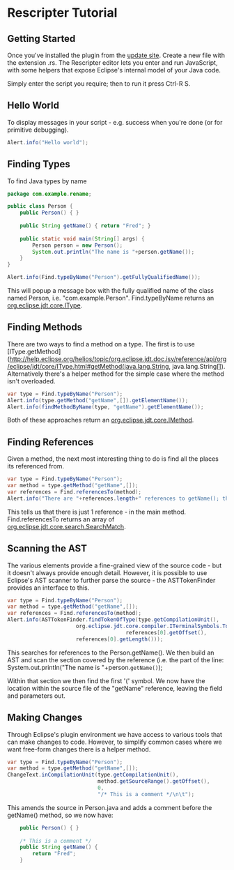 # Rescripter Tutorial

## Getting Started

Once you've installed the plugin from the [update site](https://raw.github.com/activelylazy/Rescripter/master/update-site/).
Create a new file with the extension .rs. The Rescripter editor lets you enter and run JavaScript, with some helpers that expose Eclipse's internal model of your Java code. 

Simply enter the script you require; then to run it press Ctrl-R S.

## Hello World
To display messages in your script - e.g. success when you're done (or for primitive debugging).

```java
Alert.info("Hello world");
```

## Finding Types
To find Java types by name

```java
package com.example.rename;

public class Person {
    public Person() { }
    
    public String getName() { return "Fred"; }
    
    public static void main(String[] args) {
        Person person = new Person();
        System.out.println("The name is "+person.getName());
    }
}
```

```java
Alert.info(Find.typeByName("Person").getFullyQualifiedName());
```
	
This will popup a message box with the fully qualified name of the class named Person, i.e. "com.example.Person". Find.typeByName returns an [org.eclipse.jdt.core.IType](http://help.eclipse.org/helios/topic/org.eclipse.jdt.doc.isv/reference/api/org/eclipse/jdt/core/IType.html).

## Finding Methods
There are two ways to find a method on a type. The first is to use [IType.getMethod](http://help.eclipse.org/helios/topic/org.eclipse.jdt.doc.isv/reference/api/org/eclipse/jdt/core/IType.html#getMethod(java.lang.String, java.lang.String[]). Alternatively there's a helper method for the simple case where the method isn't overloaded.

```java
var type = Find.typeByName("Person");
Alert.info(type.getMethod("getName",[]).getElementName());
Alert.info(findMethodByName(type, "getName").getElementName());
```

Both of these approaches return an [org.eclipse.jdt.core.IMethod](http://help.eclipse.org/helios/topic/org.eclipse.jdt.doc.isv/reference/api/org/eclipse/jdt/core/IMethod.html).

## Finding References
Given a method, the next most interesting thing to do is find all the places its referenced from.

```java
var type = Find.typeByName("Person");
var method = type.getMethod("getName",[]);
var references = Find.referencesTo(method);
Alert.info("There are "+references.length+" references to getName(); the first is in "+references[0].getElement().getElementName());
```

This tells us that there is just 1 reference - in the main method. Find.referencesTo returns an array of [org.eclipse.jdt.core.search.SearchMatch](http://help.eclipse.org/helios/topic/org.eclipse.jdt.doc.isv/reference/api/org/eclipse/jdt/core/search/SearchMatch.html).

## Scanning the AST
The various elements provide a fine-grained view of the source code - but it doesn't always provide enough detail. However, it is possible to use Eclipse's AST scanner to further parse the source - the ASTTokenFinder provides an interface to this.

```java
var type = Find.typeByName("Person");
var method = type.getMethod("getName",[]);
var references = Find.referencesTo(method);
Alert.info(ASTTokenFinder.findTokenOfType(type.getCompilationUnit(), 
					  org.eclipse.jdt.core.compiler.ITerminalSymbols.TokenNameLPAREN, 
                                	  references[0].getOffset(),
					  references[0].getLength()));
```

This searches for references to the Person.getName(). We then build an AST and scan the section covered by the reference (i.e. the part of the line:
System.out.println("The name is "+person.```getName()```);

Within that section we then find the first '(' symbol. We now have the location within the source file of the "getName" reference, leaving the field and parameters out.

## Making Changes
Through Eclipse's plugin environment we have access to various tools that can make changes to code. However, to simplify
common cases where we want free-form changes there is a helper method.

```java
var type = Find.typeByName("Person");
var method = type.getMethod("getName",[]);
ChangeText.inCompilationUnit(type.getCompilationUnit(),
                             method.getSourceRange().getOffset(), 
                             0,
                             "/* This is a comment */\n\t"); 
```

This amends the source in Person.java and adds a comment before the getName() method, so we now have:

```java
    public Person() { }
    
    /* This is a comment */
    public String getName() {
        return "Fred";
    }
```

